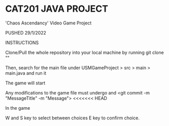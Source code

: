 # CAT201 JAVA PROJECT 

'Chaos Ascendancy'
Video Game Project

PUSHED 29/1/2022

INSTRUCTIONS 

Clone/Pull the whole repository into your local machine by running 
git clone "<reposHttps link>"

Then, search for the main file under USMGameProject > src > main > main.java and run it

The game will start

Any modifications to the game file must undergo <git add> and <git commit -m "MessageTitle" -m "Message">
<<<<<<< HEAD

In the game

W and S key to select between choices E key to confirm choice.
